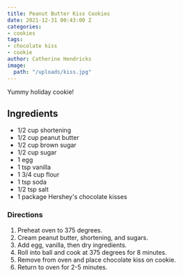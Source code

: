 ```yaml
---
title: Peanut Butter Kiss Cookies
date: 2021-12-31 00:43:00 Z
categories:
- cookies
tags:
- chocolate kiss
- cookie
author: Catherine Hendricks
image:
  path: "/uploads/kiss.jpg"
---
```


Yummy holiday cookie!

## Ingredients
* 1/2 cup shortening
* 1/2 cup peanut butter
* 1/2 cup brown sugar
* 1/2 cup sugar
* 1 egg
* 1 tsp vanilla
* 1 3/4 cup flour
* 1 tsp soda
* 1/2 tsp salt
* 1 package Hershey's chocolate kisses

### Directions
1. Preheat oven to 375 degrees.
2. Cream peanut butter, shortening, and sugars. 
3. Add egg, vanilla, then dry ingredients.
4. Roll into ball and cook at 375 degrees for 8 minutes.
5. Remove from oven and place chocolate kiss on cookie. 
6. Return to oven for 2-5 minutes. 

